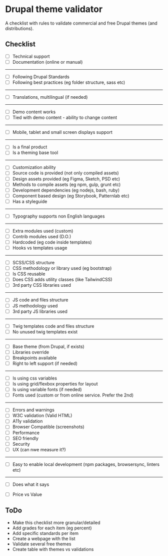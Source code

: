 # Drupal theme validator

A checklist with rules to validate commercial and free Drupal themes (and distributions).

## Checklist

 - [ ] Technical support
 - [ ] Documentation (online or manual)
 
 ---
 
 - [ ] Following Drupal Standards
 - [ ] Following best practices (eg folder structure, sass etc)
 
 ---
 
 - [ ] Translations, multilingual (if needed)
 
 ---
 
 - [ ] Demo content works
 - [ ] Tied with demo content - ability to change content
 
 ---
 
 - [ ] Mobile, tablet and small screen displays support
 
 ---
 
 - [ ] Is a final product
 - [ ] Is a theming base tool
 
 ---
 
 - [ ] Customization ability
 - [ ] Source code is provided (not only compiled assets)
 - [ ] Design assets provided (eg Figma, Sketch, PSD etc)
 - [ ] Methods to compile assets (eg npm, gulp, grunt etc)
 - [ ] Development dependencies (eg nodejs, bash, ruby)
 - [ ] Component based design (eg Storybook, Patternlab etc)
 - [ ] Has a styleguide

---

 - [ ] Typography supports non English languages

---
 
 - [ ] Extra modules used (custom)
 - [ ] Contrib modules used (D.O.)
 - [ ] Hardcoded (eg code inside templates)
 - [ ] Hooks vs templates usage
 
---

 - [ ] SCSS/CSS structure
 - [ ] CSS methodology or library used (eg bootstrap)
 - [ ] Is CSS reusable
 - [ ] Does CSS adds utility classes (like TailwindCSS)
 - [ ] 3rd party CSS libraries used

---

 - [ ] JS code and files structure
 - [ ] JS methodology used
 - [ ] 3rd party JS libraries used

---

 - [ ] Twig templates code and files structure
 - [ ] No unused twig templates exist

---

 - [ ] Base theme (from Drupal, if exists)
 - [ ] Libraries override
 - [ ] Breakpoints available
 - [ ] Right to left support (if needed)

 ---

 - [ ] Is using css variables
 - [ ] Is using grid/flexbox properties for layout
 - [ ] Is using variable fonts (if needed)
 - [ ] Fonts used (custom or from online service. Prefer the 2nd)

---
 
 - [ ] Errors and warnings
 - [ ] W3C validation (Valid HTML)
 - [ ] A11y validation
 - [ ] Browser Compatible (screenshots)
 - [ ] Performance
 - [ ] SEO friendly
 - [ ] Security
 - [ ] UX (can nwe measure it?)

---

 - [ ] Easy to enable local development (npm packages, browsersync, linters etc)

---
 
 - [ ] Does what it says
 - [ ] Price vs Value


## ToDo

- Make this checklist more granular/detailed
- Add grades for each item (eg percent)
- Add specific standards per item
- Create a webpage with the list
- Validate several free themes
- Create table with themes vs validations

